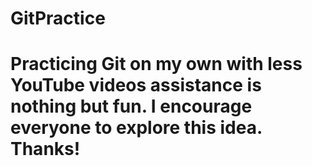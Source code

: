 # GitPractice
# Practicing Git on my own with less YouTube videos assistance is nothing but fun. I encourage everyone to explore this idea. Thanks!
